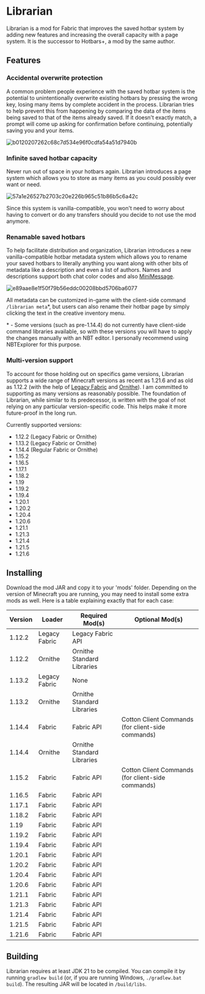 # Librarian
Librarian is a mod for Fabric that improves the saved hotbar system by adding new features and increasing the overall
capacity with a page system. It is the successor to Hotbars+, a mod by the same author.

## Features

### Accidental overwrite protection
A common problem people experience with the saved hotbar system is the potential to unintentionally overwrite existing
hotbars by pressing the wrong key, losing many items by complete accident in the process. Librarian tries to help 
prevent this from happening by comparing the data of the items being saved to that of the items already saved. If it
doesn't exactly match, a prompt will come up asking for confirmation before continuing, potentially saving you and your
items.

![b0120207262c68c7d534e96f0cdfa54a51d7940b](https://github.com/user-attachments/assets/88248d39-27a7-47c1-bae5-e29e09e50dcc)


### Infinite saved hotbar capacity
Never run out of space in your hotbars again. Librarian introduces a page system which allows you to store as many items
as you could possibly ever want or need.

![57a1e26527b2703c20e226b965c51b86b5c6a42c](https://github.com/user-attachments/assets/f237cdfd-8c6c-4df1-83da-cf3121227b11)

Since this system is vanilla-compatible, you won't need to worry about having to convert or do any transfers should you
decide to not use the mod anymore.

### Renamable saved hotbars
To help facilitate distribution and organization, Librarian introduces a new vanilla-compatible hotbar metadata system
which allows you to rename your saved hotbars to literally anything you want along with other bits of metadata like a
description and even a list of authors. Names and descriptions support both chat color codes and also
[MiniMessage](https://docs.advntr.dev/minimessage/format.html).

![e89aae8e1f50f79b56eddc00208bbd5706ba6077](https://github.com/user-attachments/assets/c83ddae8-26ad-4f1f-919d-6e426cbd641e)

All metadata can be customized in-game with the client-side command `/librarian meta`*, but users can also rename their
hotbar page by simply clicking the text in the creative inventory menu.

\* - Some versions (such as pre-1.14.4) do not currently have client-side command libraries available, so with these
versions you will have to apply the changes manually with an NBT editor. I personally recommend using NBTExplorer for
this purpose.

### Multi-version support
To account for those holding out on specifics game versions, Librarian supports a wide range of Minecraft versions as
recent as 1.21.6 and as old as 1.12.2 (with the help of [Legacy Fabric](https://legacyfabric.net/) and
[Ornithe](https://ornithemc.net/)). I am committed to supporting as many versions as reasonably possible. The foundation
of Librarian, while similar to its predecessor, is written with the goal of not relying on any particular
version-specific code. This helps make it more future-proof in the long run.

Currently supported versions:
* 1.12.2 (Legacy Fabric or Ornithe)
* 1.13.2 (Legacy Fabric or Ornithe)
* 1.14.4 (Regular Fabric or Ornithe)
* 1.15.2
* 1.16.5
* 1.17.1
* 1.18.2
* 1.19
* 1.19.2
* 1.19.4
* 1.20.1
* 1.20.2
* 1.20.4
* 1.20.6
* 1.21.1
* 1.21.3
* 1.21.4
* 1.21.5
* 1.21.6

## Installing
Download the mod JAR and copy it to your 'mods' folder. Depending on the version of Minecraft you are running, you may
need to install some extra mods as well. Here is a table explaining exactly that for each case:

| Version | Loader        | Required Mod(s)            | Optional Mod(s)                                   |
|---------|---------------|----------------------------|---------------------------------------------------|
| 1.12.2  | Legacy Fabric | Legacy Fabric API          |
| 1.12.2  | Ornithe       | Ornithe Standard Libraries |
| 1.13.2  | Legacy Fabric | None                       |
| 1.13.2  | Ornithe       | Ornithe Standard Libraries |
| 1.14.4  | Fabric        | Fabric API                 | Cotton Client Commands (for client-side commands) |
| 1.14.4  | Ornithe       | Ornithe Standard Libraries |
| 1.15.2  | Fabric        | Fabric API                 | Cotton Client Commands (for client-side commands) |
| 1.16.5  | Fabric        | Fabric API                 |
| 1.17.1  | Fabric        | Fabric API                 |
| 1.18.2  | Fabric        | Fabric API                 |
| 1.19    | Fabric        | Fabric API                 |
| 1.19.2  | Fabric        | Fabric API                 |
| 1.19.4  | Fabric        | Fabric API                 |
| 1.20.1  | Fabric        | Fabric API                 |
| 1.20.2  | Fabric        | Fabric API                 |
| 1.20.4  | Fabric        | Fabric API                 |
| 1.20.6  | Fabric        | Fabric API                 |
| 1.21.1  | Fabric        | Fabric API                 |
| 1.21.3  | Fabric        | Fabric API                 |
| 1.21.4  | Fabric        | Fabric API                 |
| 1.21.5  | Fabric        | Fabric API                 |
| 1.21.6  | Fabric        | Fabric API                 |

## Building
Librarian requires at least JDK 21 to be compiled. You can compile it by running `gradlew build` (or, if you are running
Windows, `./gradlew.bat build`). The resulting JAR will be located in `/build/libs`.
